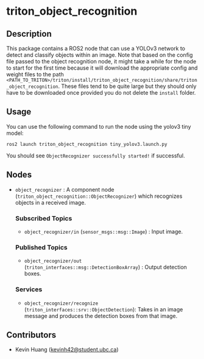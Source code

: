 # triton_object_recognition
## Description

This package contains a ROS2 node that can use a YOLOv3 network to detect and classify objects within an image. Note that based on the config file passed to the object recognition node, it might take a while for the node to start for the first time because it will download the appropriate config and weight files to the path `<PATH_TO_TRITON>/triton/install/triton_object_recognition/share/triton_object_recognition`. These files tend to be quite large but they should only have to be downloaded once provided you do not delete the `install` folder.

## Usage

You can use the following command to run the node using the yolov3 tiny model:

    ros2 launch triton_object_recognition tiny_yolov3.launch.py

You should see `ObjectRecognizer successfully started!` if successful.

## Nodes

- `object_recognizer` : A component node (`triton_object_recognition::ObjectRecognizer`) which recognizes objects in a received image.

    ### Subscribed Topics
    - `object_recognizer/in` (`sensor_msgs::msg::Image`) : Input image.
    
    ### Published Topics
    - `object_recognizer/out` (`triton_interfaces::msg::DetectionBoxArray`) : Output detection boxes.
    
    ### Services
    - `object_recognizer/recognize` (`triton_interfaces::srv::ObjectDetection`): Takes in an image message and produces the detection boxes from that image.

## Contributors

- Kevin Huang (kevinh42@student.ubc.ca)
